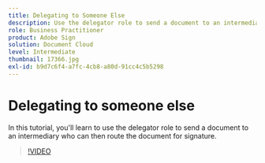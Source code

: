 ```yaml
---
title: Delegating to Someone Else
description: Use the delegator role to send a document to an intermediary who can then route the document for signature
role: Business Practitioner
product: Adobe Sign
solution: Document Cloud
level: Intermediate
thumbnail: 17366.jpg
exl-id: b9d7c6f4-a7fc-4cb8-a80d-91cc4c5b5298
---
```

# Delegating to someone else

In this tutorial, you'll learn to use the delegator role to send a document to an intermediary who can then route the document for signature.

>[!VIDEO](https://video.tv.adobe.com/v/17366?hidetitle=true)
